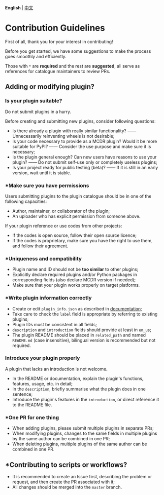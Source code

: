 **English** | [中文](CONTRIBUTING_CN.md)

# Contribution Guidelines

First of all, thank you for your interest in contributing!

Before you get started, we have some suggestions to make the process goes smoothly and efficiently.

Those with `*` are **required** and the rest are **suggested**, all serve as references for catalogue maintainers to review PRs.

## Adding or modifying plugin?

### Is your plugin suitable?

Do not submit plugins in a hurry.

Before creating and submitting new plugins, consider following questions:

- Is there already a plugin with really similar functionality? —— Unnecessarily reinventing wheels is not desirable;
- Is your code necessary to provide as a MCDR plugin? Would it be more suitable for PyPI? —— Consider the use purpose and make sure it is necessary;
- Is the plugin general enough? Can new users have reasons to use your plugin? —— Do not submit self-use only or completely useless plugins;
- Is your project ready for public testing (beta)? —— If it is still in an early version, wait until it is stable.

### *Make sure you have permissions

Users submitting plugins to the plugin catalogue should be in one of the following capacities:

- Author, maintainer, or collaborator of the plugin;
- An uploader who has explicit permission from someone above.

If your plugin reference or use codes from other projects:
- If the codes is open source, follow their open source licence;
- If the codes is proprietary, make sure you have the right to use them, and follow their agreement.

### *Uniqueness and compatibility

- Plugin name and ID should not be **too similar** to other plugins;
- Explicitly declare required plugins and/or Python packages in corresponding fields (also declare MCDR version if needed);
- Make sure that your plugin works properly on target platforms.

### *Write plugin information correctly

- Create or edit `plugin_info.json` as described in [documentation](https://mcdreforged.readthedocs.io/en/latest/plugin_dev/plugin_catalogue.html);
- Take care to check the `label` field is appropriate by referring to existing plugins;
- Plugin IDs must be consistent in all fields;
- `description` and `introduction` fields should provide at least in `en_us`;
- The plugin README should be placed in `related_path` and named `README.md` (case insensitive), bilingual version is recommended but not required.

### Introduce your plugin properly

A plugin that lacks an introduction is not welcome.

- In the README or documentation, explain the plugin's functions, features, usage, etc. in detail;
- In the `description`, briefly summarise what the plugin does in one sentence;
- Introduce the plugin's features in the `introduction`, or direct reference it to the README file.


### *One PR for one thing

- When adding plugins, please submit multiple plugins in separate PRs;
- When modifying plugins, changes to the same fields in multiple plugins by the same author can be combined in one PR;
- When deleting plugins, multiple plugins of the same author can be combined in one PR.

## *Contributing to scripts or workflows?

- It is recommended to create an Issue first, describing the problem or request, and then create the PR associated with it;
- All changes should be merged into the `master` branch.
